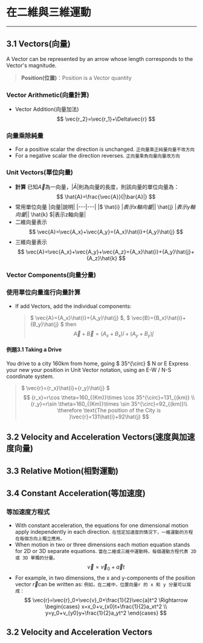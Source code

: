# 在二維與三維運動

---

## 3.1 Vectors(向量)

A Vector can be represented by an arrow whose length corresponds to the Vector's magnitude.
> **Position(位置)**：Position is a Vector quantity

### Vector Arithmetic(向量計算)

* Vector Addition(向量加法)
$$ \vec{r_2}=\vec{r_1}+\Delta\vec{r} $$
<!-- 可以插一張圖 -->

### 向量乘除純量

* For a positive scalar the direction is unchanged.
`正向量乘正純量向量不改方向`
* For a negative scalar the direction reverses.
`正向量乘負向量向量改方向`

### Unit Vectors(單位向量)

* **計算**
已知$\vec{A}$為一向量，$|\bar{A}|$則為向量的長度，則該向量的單位向量為：
$$ \hat{A}=\frac{\vec{A}}{|\bar{A}|} $$
* 常用單位向量
  |向量|說明|
  |---|---|
  |$ \hat{i} $|表示x軸向量|
  |$ \hat{j} $|表示y軸向量|
  |$ \hat{k} $|表示z軸向量|
* 二維向量表示
$$ \vec{A}=\vec{A_x}+\vec{A_y}={A_x}\hat{i}+{A_y}\hat{j} $$
* 三維向量表示
$$ \vec{A}=\vec{A_x}+\vec{A_y}+\vec{A_z}={A_x}\hat{i}+{A_y}\hat{j}+{A_z}\hat{k} $$

### Vector Components(向量分量)

### 使用單位向量進行向量計算

* If add Vectors, add the individual components: 
  >$ \vec{A}={A_x}\hat{i}+{A_y}\hat{j} $, $ \vec{B}={B_x}\hat{i}+{B_y}\hat{j} $
  >then
  >$$ \vec{A}+\vec{B}=({A_x}+{B_x})\hat{i}+({A_y}+{B_y})\hat{j} $$
<!-- 這邊可以插一張圖 -->

#### 例題3.1 Taking a Drive

You drive to a city 160km from home, going $ 35^{\circ} $ N or E
Express your new your position in Unit Vector notation, using an E-W / N-S coordinate system.
> $ \vec{r}={r_x}\hat{i}+{r_y}\hat{j} $
>$$
> {r_x}=r\cos \theta=160_{(Km)}\times \cos 35^{\circ}=131_{(km)} \\
> {r_y}=r\sin \theta=160_{(Km)}\times \sin 35^{\circ}=92_{(km)}\\
> \therefore \text{The position of the City is }\vec{r}=131\hat{i}+92\hat{j}
> $$

## 3.2 Velocity and Acceleration Vectors(速度與加速度向量)

## 3.3 Relative Motion(相對運動)

## 3.4 Constant Acceleration(等加速度)

### 等加速度方程式

* With constant acceleration, the equations for one dimensional motion apply independently in each direction.
`在恆定加速度的情況下，一維運動的方程在每個方向上獨立應用。`
* When motion in two or three dimensions each motion equation stands for 2D or 3D separate equations.
`當在二維或三維中運動時，每個運動方程代表 2D 或 3D 單獨的分量。`
$$ \vec{v}=\vec{v}_0+\vec{a}t $$
* For example, in two dimensions, the x and y-components of the position vector $\vec{r}$can be written as:
`例如，在二維中，位置向量r 的 x 和 y 分量可以寫成：`
$$
\vec{r}=\vec{r}_0+\vec{v}_0+\frac{1}{2}\vec{a}t^2 \Rightarrow
\begin{cases}
  x=x_0+v_{x0}t+\frac{1}{2}a_xt^2 \\
  y=y_0+v_{y0}y+\frac{1}{2}a_yt^2
\end{cases}
$$

## 3.2 Velocity and Acceleration Vectors


